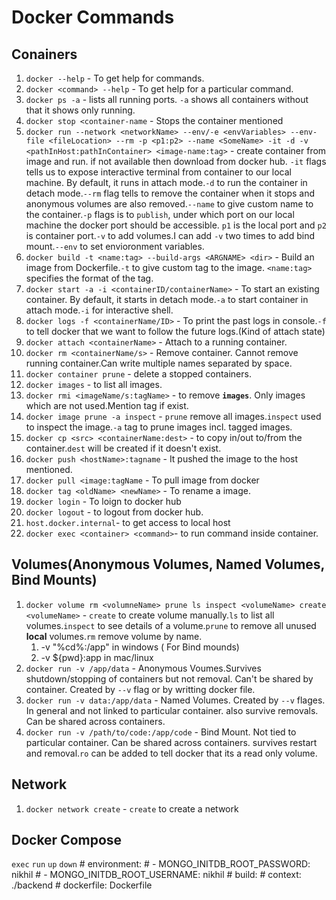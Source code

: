 # Docker Commands

## Conainers

1. `docker --help` - To get help for commands.
1. `docker <command> --help` - To get help for a particular command.
1. `docker ps -a` - lists all running ports. `-a` shows all containers without that it shows only running.
1. `docker stop <container-name` - Stops the container mentioned
1. `docker run --network <networkName> --env/-e <envVariables> --env-file <fileLocation> --rm -p <p1:p2> --name <SomeName> -it -d -v <pathInHost:pathInContainer> <image-name:tag>` - create container from image and run. if not available then download from docker hub. `-it` flags tells us to expose interactive terminal from container to our local machine. By default, it runs in attach mode.`-d` to run the container in detach mode.`--rm` flag tells to remove the container when it stops and anonymous volumes are also removed.`--name` to give custom name to the container.`-p` flags is to `publish`, under which port on our local machine the docker port should be accessible. `p1` is the local port and `p2` is container port.`-v` to add volumes.I can add `-v` two times to add bind mount.`--env` to set envioronment variables.
1. `docker build -t <name:tag> --build-args <ARGNAME> <dir>` - Build an image from Dockerfile.`-t` to give custom tag to the
   image. `<name:tag>` specifies the format of the tag.
1. `docker start -a -i <containerID/containerName>` - To start an existing container. By default, it starts in detach
   mode.`-a` to start container in attach mode.`-i` for interactive shell.
1. `docker logs -f <containerName/ID>` - To print the past logs in console.`-f` to tell docker that we want to follow
   the future logs.(Kind of attach state)
1. `docker attach <containerName>` - Attach to a running container.
1. `docker rm <containerName/s>` - Remove container. Cannot remove running container.Can write multiple names separated
   by space.
1. `docker container prune` - delete a stopped containers.
1. `docker images` - to list all images.
1. `docker rmi <imageName/s:tagName>` - to remove **`images`**. Only images which are not used.Mention tag if exist.
1. `docker image prune -a inspect` - `prune` remove all images.`inspect` used to inspect the image.`-a` tag to prune
   images incl. tagged images.
1. `docker cp <src> <containerName:dest>` - to copy in/out to/from the container.`dest` will be created if it doesn't
   exist.
1. `docker push <hostName>:tagname` - It pushed the image to the host mentioned.
1. `docker pull <image:tagName` - To pull image from docker
1. `docker tag <oldName> <newName>` - To rename a image.
1. `docker login` - To loign to docker hub
1. `docker logout` - to logout from docker hub.
1. `host.docker.internal`- to get access to local host
1. `docker exec <container> <command>`- to run command inside container.

## Volumes(Anonymous Volumes, Named Volumes, Bind Mounts)

1. `docker volume rm <volumneName> prune ls inspect <volumeName> create <volumeName>` - `create` to create volume manually.`ls` to list all volumes.`inspect` to see details of a volume.`prune` to remove all unused **local** volumes.`rm` remove volume by name.
   1. -v "%cd%:/app" in windows ( For Bind mounds)
   1. -v ${pwd}:app in mac/linux
1. `docker run -v /app/data` - Anonymous Voumes.Survives shutdown/stopping of containers but not removal. Can't be shared by container. Created by `--v` flag or by writting docker file.
1. `docker run -v data:/app/data` - Named Volumes. Created by `--v` flages. In general and not linked to particular container. also survive removals. Can be shared across containers.
1. `docker run -v /path/to/code:/app/code` - Bind Mount. Not tied to particular container. Can be shared across containers. survives restart and removal.`ro` can be added to tell docker that its a read only volume.

## Network

1. `docker network create` - `create` to create a network

## Docker Compose

`exec`
`run`
`up`
`down` # environment: # - MONGO_INITDB_ROOT_PASSWORD: nikhil # - MONGO_INITDB_ROOT_USERNAME: nikhil # build: # context: ./backend # dockerfile: Dockerfile

